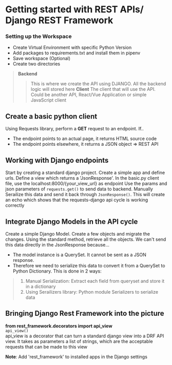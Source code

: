 # Getting started with REST APIs/ Django REST Framework

### Setting up the Workspace
* Create Virtual Environment with specific Python Version
* Add packages to requirements.txt and install them in pipenv
* Save workspace (Optional)
* Create two directories
> **Backend**
>> This is where we create the API using DJANGO. All the backend logic will stored here
> **Client**
>> The client that will use the API. Could be another API, React/Vue Application or simple JavaScript client

## Create a basic python client

Using Requests library, perform a **GET** request to an endpoint. If..
* The endpoint points to an actual page, it returns HTML source code
* The endpoint points elsewhere, it returns a JSON object => REST API

## Working with Django endpoints

Start by creating a standard django project. Create a simple app and define urls. Define a view which returns a 'JsonResponse'.
In the basic.py client file, use the localhost:8000/{your_view_url} as endpoint
Use the params and json parameters of `requests.get()` to send data to backend. Manually Serailize this data and send it back through `JsonResponse()`. This will create an echo which shows that the requests-django api cycle is working correctly

## Integrate Django Models in the API cycle

Create a simple Django Model. Create a few objects and migrate the changes. Using the standard method, retrieve all the objects. We can't send this data directly in the JsonResponse because...
* The model instance is a QuerySet. It cannot be sent as a JSON response. 
* Therefore we need to serialize this data to convert it from a QuerySet to Python Dictionary. This is done in 2 ways:
> 1. Manual Serialization: Extract each field from queryset and store it in a dictionary
> 2. Using Serailizers library: Python module Serializers to serialize data

## Bringing Django Rest Framework into the picture

**from rest_framework.decorators import api_view**  
`api_view()`  
api_view is a decorator that can turn a standard django view into a DRF API view. It takes as parameters a list of strings, which are the acceptable requests that can be made to this view

**Note**: Add 'rest_framework' to installed apps in the Django settings